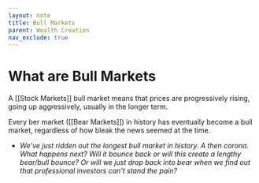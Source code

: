 ```yaml
---
layout: note
title: Bull Markets
parent: Wealth Creation
nav_exclude: true
---
```


# What are Bull Markets
A [[Stock Markets]] bull market means that prices are progressively rising, going up aggressively, usually in the longer term. 

Every ber market ([[Bear Markets]]) in history has eventually become a bull market, regardless of how bleak the news seemed at the time.

- _We've just ridden out the longest bull market in history. A then corona. What happens next? Will it bounce back or will this create a lengthy bear/bull bounce? Or will we just drop back into bear when we find out that professional investors can't stand the pain?_